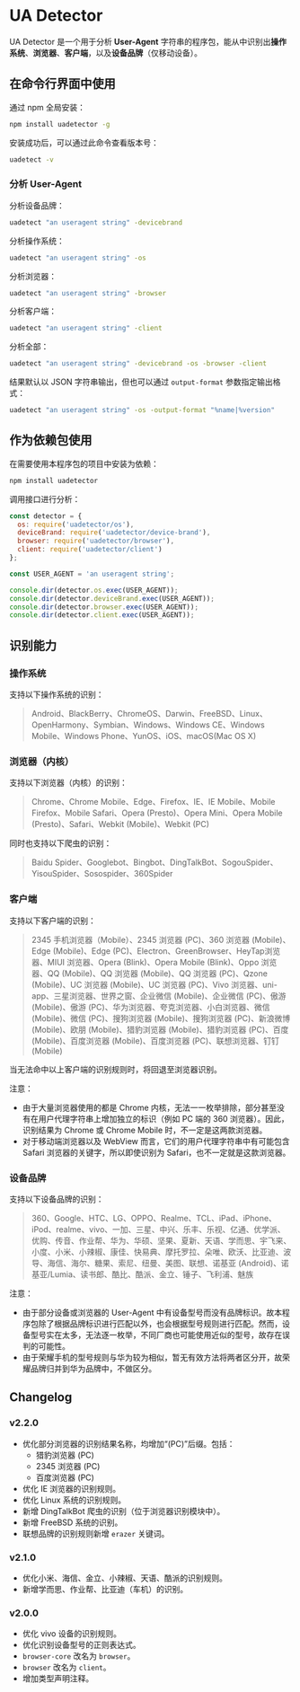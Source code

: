 # UA Detector

UA Detector 是一个用于分析 **User-Agent** 字符串的程序包，能从中识别出**操作系统**、**浏览器**、**客户端**，以及**设备品牌**（仅移动设备）。

## 在命令行界面中使用

通过 npm 全局安装：

```bash
npm install uadetector -g
```

安装成功后，可以通过此命令查看版本号：

```bash
uadetect -v
```

### 分析 User-Agent

分析设备品牌：

```bash
uadetect "an useragent string" -devicebrand
```

分析操作系统：

```bash
uadetect "an useragent string" -os
```

分析浏览器：

```bash
uadetect "an useragent string" -browser
```

分析客户端：

```bash
uadetect "an useragent string" -client
```

分析全部：

```bash
uadetect "an useragent string" -devicebrand -os -browser -client
```

结果默认以 JSON 字符串输出，但也可以通过 `output-format` 参数指定输出格式：

```bash
uadetect "an useragent string" -os -output-format "%name|%version"
```

## 作为依赖包使用

在需要使用本程序包的项目中安装为依赖：

```bash
npm install uadetector
```

调用接口进行分析：

``` javascript
const detector = {
  os: require('uadetector/os'),
  deviceBrand: require('uadetector/device-brand'),
  browser: require('uadetector/browser'),
  client: require('uadetector/client')
};

const USER_AGENT = 'an useragent string';

console.dir(detector.os.exec(USER_AGENT));
console.dir(detector.deviceBrand.exec(USER_AGENT));
console.dir(detector.browser.exec(USER_AGENT));
console.dir(detector.client.exec(USER_AGENT));
```

## 识别能力

### 操作系统

支持以下操作系统的识别：

> Android、BlackBerry、ChromeOS、Darwin、FreeBSD、Linux、OpenHarmony、Symbian、Windows、Windows CE、Windows Mobile、Windows Phone、YunOS、iOS、macOS(Mac OS X)

### 浏览器（内核）

支持以下浏览器（内核）的识别：

> Chrome、Chrome Mobile、Edge、Firefox、IE、IE Mobile、Mobile Firefox、Mobile Safari、Opera (Presto)、Opera Mini、Opera Mobile (Presto)、Safari、Webkit (Mobile)、Webkit (PC)

同时也支持以下爬虫的识别：

> Baidu Spider、Googlebot、Bingbot、DingTalkBot、SogouSpider、YisouSpider、Sosospider、360Spider

### 客户端

支持以下客户端的识别：

> 2345 手机浏览器（Mobile）、2345 浏览器 (PC)、360 浏览器 (Mobile)、Edge (Mobile)、Edge (PC)、Electron、GreenBrowser、HeyTap浏览器、MIUI 浏览器、Opera (Blink)、Opera Mobile (Blink)、Oppo 浏览器、QQ (Mobile)、QQ 浏览器 (Mobile)、QQ 浏览器 (PC)、Qzone (Mobile)、UC 浏览器 (Mobile)、UC 浏览器 (PC)、Vivo 浏览器、uni-app、三星浏览器、世界之窗、企业微信 (Mobile)、企业微信 (PC)、傲游 (Mobile)、傲游 (PC)、华为浏览器、夸克浏览器、小白浏览器、微信 (Mobile)、微信 (PC)、搜狗浏览器 (Mobile)、搜狗浏览器 (PC)、新浪微博 (Mobile)、欧朋 (Mobile)、猎豹浏览器 (Mobile)、猎豹浏览器 (PC)、百度 (Mobile)、百度浏览器 (Mobile)、百度浏览器 (PC)、联想浏览器、钉钉 (Mobile)

当无法命中以上客户端的识别规则时，将回退至浏览器识别。

注意：

- 由于大量浏览器使用的都是 Chrome 内核，无法一一枚举排除，部分甚至没有在用户代理字符串上增加独立的标识（例如 PC 端的 360 浏览器）。因此，识别结果为 Chrome 或 Chrome Mobile 时，不一定是这两款浏览器。
- 对于移动端浏览器以及 WebView 而言，它们的用户代理字符串中有可能包含 Safari 浏览器的关键字，所以即使识别为 Safari，也不一定就是这款浏览器。

### 设备品牌

支持以下设备品牌的识别：

> 360、Google、HTC、LG、OPPO、Realme、TCL、iPad、iPhone、iPod、realme、vivo、一加、三星、中兴、乐丰、乐视、亿通、优学派、优购、传音、作业帮、华为、华硕、坚果、夏新、天语、学而思、宇飞来、小度、小米、小辣椒、康佳、快易典、摩托罗拉、朵唯、欧沃、比亚迪、波导、海信、海尔、糖果、索尼、纽曼、美图、联想、诺基亚 (Android)、诺基亚/Lumia、读书郎、酷比、酷派、金立、锤子、飞利浦、魅族

注意：

- 由于部分设备或浏览器的 User-Agent 中有设备型号而没有品牌标识。故本程序包除了根据品牌标识进行匹配以外，也会根据型号规则进行匹配。然而，设备型号实在太多，无法逐一枚举，不同厂商也可能使用近似的型号，故存在误判的可能性。
- 由于荣耀手机的型号规则与华为较为相似，暂无有效方法将两者区分开，故荣耀品牌归并到华为品牌中，不做区分。

## Changelog

### v2.2.0

- 优化部分浏览器的识别结果名称，均增加“(PC)”后缀。包括：
  - 猎豹浏览器 (PC)
  - 2345 浏览器 (PC)
  - 百度浏览器 (PC)
- 优化 IE 浏览器的识别规则。
- 优化 Linux 系统的识别规则。
- 新增 DingTalkBot 爬虫的识别（位于浏览器识别模块中）。
- 新增 FreeBSD 系统的识别。
- 联想品牌的识别规则新增 `erazer` 关键词。

### v2.1.0

- 优化小米、海信、金立、小辣椒、天语、酷派的识别规则。
- 新增学而思、作业帮、比亚迪（车机）的识别。

### v2.0.0

- 优化 vivo 设备的识别规则。
- 优化识别设备型号的正则表达式。
- `browser-core` 改名为 `browser`。
- `browser` 改名为 `client`。
- 增加类型声明注释。
